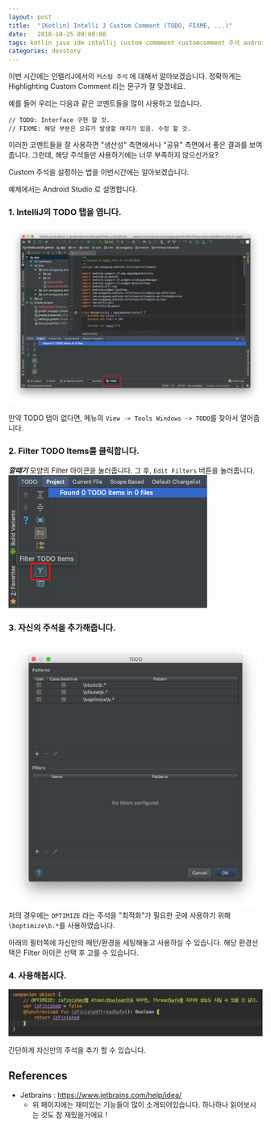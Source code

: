 ```yaml
---
layout: post
title:  "[Kotlin] Intelli J Custom Comment (TODO, FIXME, ...)"
date:   2018-10-25 09:00:00
tags: kotlin java ide intellij custom commment customcomment 주석 androidstudio
categories: devstory
---
```

이번 시간에는 인텔리J에서의 `커스텀 주석` 에 대해서 알아보겠습니다.
정확하게는 Highlighting Custom Comment 라는 문구가 잘 맞겠네요.

예를 들어 우리는 다음과 같은 코멘트들을 많이 사용하고 있습니다.

```
// TODO: Interface 구현 할 것.
// FIXME: 해당 부분은 오류가 발생할 여지가 있음. 수정 할 것.
```

이러한 코멘트들을 잘 사용하면 "생산성" 측면에서나 "공유" 측면에서 좋은 결과를 보여줍니다. 그런데, 해당 주석들만 사용하기에는 너무 부족하지 않으신가요?

Custom 주석을 설정하는 법을 이번시간에는 알아보겠습니다.


예제에서는 Android Studio 로 설명합니다.

### 1. IntelliJ의 TODO 탭을 엽니다.
![1.png](/static/assets/img/posts/customcomment/1.png)

만약 TODO 탭이 없다면, 메뉴의 `View -> Tools Windows -> TODO`를 찾아서 열어줍니다.

### 2. Filter TODO Items를 클릭합니다.
***깔때기*** 모양의 Filter 아이콘을 눌러줍니다. 그 후, `Edit Filters` 버튼을 눌러줍니다.
![2.png](/static/assets/img/posts/customcomment/2.png)

### 3. 자신의 주석을 추가해줍니다.
![3.png](/static/assets/img/posts/customcomment/3.png)
저의 경우에는 `OPTIMIZE` 라는 주석을 "최적화"가 필요한 곳에 사용하기 위해 `\boptimize\b.*`를 사용하였습니다.

아래의 필터쪽에 자신만의 패턴/환경을 세팅해놓고 사용하실 수 있습니다.
해당 환경선택은 Filter 아이콘 선택 후 고를 수 있습니다.


### 4. 사용해봅시다.
![4.png](/static/assets/img/posts/customcomment/4.png)



간단하게 자신만의 주석을 추가 할 수 있습니다.




## References
- Jetbrains : https://www.jetbrains.com/help/idea/
    - 위 페이지에는 재미있는 기능들이 많이 소개되어있습니다. 하나하나 읽어보시는 것도 참 재밌을거에요 !